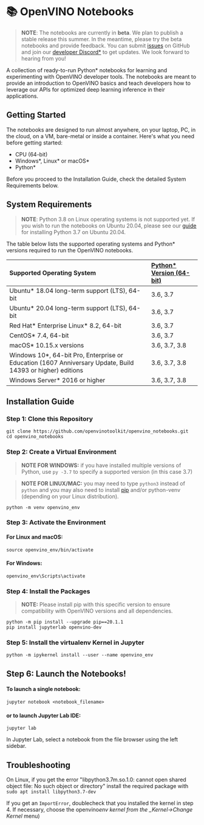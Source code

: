 # 📚 OpenVINO Notebooks

> **NOTE**: The notebooks are currently in **beta**. We plan to publish a stable release this summer. In the meantime, please try the beta notebooks and provide feedback. You can submit [issues](https://github.com/openvinotoolkit/openvino_notebooks/issues) on GitHub and join our [developer Discord\*](https://discord.com/invite/pWGcWpyx7x) to get updates. We look forward to hearing from you!

A collection of ready-to-run Python\* notebooks for learning and experimenting with OpenVINO developer tools. The notebooks are meant to provide an introduction to OpenVINO basics and teach developers how to leverage our APIs for optimized deep learning inference in their applications.

## Getting Started

The notebooks are designed to run almost anywhere, on your laptop, PC, in the cloud, on a VM, bare-metal or inside a container. Here's what you need before getting started:

- CPU (64-bit)
- Windows\*, Linux\* or macOS\*
- Python\*

Before you proceed to the Installation Guide, check the detailed System Requirements below.

## System Requirements

> **NOTE**: Python 3.8 on Linux operating systems is not supported yet. If you wish to run the notebooks on Ubuntu 20.04, please see our [guide](wiki_url) for installing Python 3.7 on Ubuntu 20.04.

The table below lists the supported operating systems and Python\* versions required to run the OpenVINO notebooks.

| Supported Operating System                                                                                  | [Python\* Version (64-bit)](https://www.python.org/) |
| :---------------------------------------------------------------------------------------------------------- | :--------------------------------------------------- |
| Ubuntu\* 18.04 long-term support (LTS), 64-bit                                                              | 3.6, 3.7                                             |
| Ubuntu\* 20.04 long-term support (LTS), 64-bit                                                              | 3.6, 3.7                                             |
| Red Hat* Enterprise Linux* 8.2, 64-bit                                                                      | 3.6, 3.7                                             |
| CentOS\* 7.4, 64-bit                                                                                        | 3.6, 3.7                                             |
| macOS\* 10.15.x versions                                                                                    | 3.6, 3.7, 3.8                                        |
| Windows 10\*, 64-bit Pro, Enterprise or Education (1607 Anniversary Update, Build 14393 or higher) editions | 3.6, 3.7, 3.8                                        |
| Windows Server\* 2016 or higher                                                                             | 3.6, 3.7, 3.8                                        |

## Installation Guide

### Step 1: Clone this Repository

```
git clone https://github.com/openvinotoolkit/openvino_notebooks.git
cd openvino_notebooks
```

### Step 2: Create a Virtual Environment

> **NOTE FOR WINDOWS:** if you have installed multiple versions of Python, use `py -3.7` to specify a supported version (in this case 3.7)

> **NOTE FOR LINUX/MAC:** you may need to type `python3` instead of `python` and you may also need to install [pip](https://pip.pypa.io/en/stable/installing/) and/or python-venv (depending on your Linux distribution).

```
python -m venv openvino_env
```

### Step 3: Activate the Environment

#### For Linux and macOS:

```
source openvino_env/bin/activate
```

#### For Windows:

```
openvino_env\Scripts\activate
```

### Step 4: Install the Packages

> **NOTE:** Please install pip with this specific version to ensure compatibility with OpenVINO versions and all dependencies.

```
python -m pip install --upgrade pip==20.1.1
pip install jupyterlab openvino-dev
```

### Step 5: Install the virtualenv Kernel in Jupyter

```
python -m ipykernel install --user --name openvino_env
```

## Step 6: Launch the Notebooks!

#### To launch a single notebook:

```
jupyter notebook <notebook_filename>
```

#### or to launch Jupyter Lab IDE:

```
jupyter lab
```

In Jupyter Lab, select a notebook from the file browser using the left sidebar.

## Troubleshooting

On Linux, if you get the error "libpython3.7m.so.1.0: cannot open shared object file: No such object or directory" install the required package with `sudo apt install libpython3.7-dev`

If you get an `ImportError`, doublecheck that you installed the kernel in step 4. If necessary, choose the openvino*env kernel from the \_Kernel->Change Kernel* menu)
